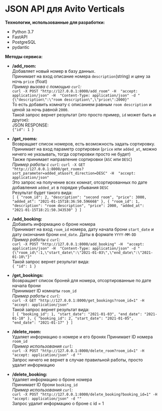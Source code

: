 # JSON API для Avito Verticals  
**Технологии, использованные для разработки:**
* Python 3.7
* FastAPI
* PostgreSQL
* pydantic


**Методы сервиса:**  
* **/add_room:**  
Добавляет новый номер в базу данных.  
  Принимает на вход описание номера `description`(string) и цену за ночь `price` (float)  
  *Пример вызова с помощью `curl`:*  
  `curl -X POST "http://127.0.0.1:8000/add_room" -H  "accept: application/json" -H  "Content-Type: application/json" -d "{\"description\":\"room description\",\"price\":2000}"`  
  То есть добавить комнату с описанием равным `room description` и ценой за ночь равной `2000`.  
  Такой запрос вернет результат (это просто пример, `id` может быть и другое):  
  JSON RESPONSE:  
  `{"id": 1 }`  
  
* **/get_rooms:**  
Возвращает список номеров, есть возможность задать сортировку.  
  Принимает на вход параметр сортировки (`price` или `added_at`, можно ничего не указывать, тогда сортировки просто не будет)  
  Также принимает направление сортировки (`ASC` или `DESC`)  
  *Пример работы с `curl`:*
  `curl -X GET "http://127.0.0.1:8000/get_rooms?sort_parameter=added_at&sort_direction=DESC" -H  "accept: application/json"`  
  Это запрос на получение всех комнат, отсортированных по дате добавления `added_at` в порядке убывания `DESC`  
  Результат будет такого вида:  
  `[
  {
  "room_id": 2,
  "description": "second room",
  "price": 3000,
  "added_at": "2021-01-15T18:36:50.596668"
  },
  {
  "room_id": 1,
  "description": "room description",
  "price": 2000,
  "added_at": "2021-01-15T18:21:50.343530"
  }
  ]`
  
* **/add_booking:**  
Добавить информацию о броне номера  
  Принимает на вход `room_id` номера, дату начала брони `start_date` и дату окончания брони `end_date`. Даты в формате `YYYY-MM-DD`  
  *Пример работы с `curl`:*  
  `curl -X POST "http://127.0.0.1:8000/add_booking" -H  "accept: application/json" -H  "Content-Type: application/json" -d "{\"room_id\":1,\"start_date\":\"2021-01-03\",\"end_date\":\"2021-01-10\"}"`  
  Такой запрос вернет результат вида:  
  `{
  "id": 1
  }`  
* **/get_bookings:**  
Возвращает список броней для номера, отсортированные по дате начала брони  
  Принимает ID комнаты `room_id`  
  *Пример работы с `curl`:*  
  `curl -X GET "http://127.0.0.1:8000/get_bookings?room_id=1" -H  "accept: application/json"`  
  Такой запрос вернет результат вида:  
  `[
  {
  "booking_id": 1,
  "start_date": "2021-01-03",
  "end_date": "2021-01-10"
  },
  {
  "booking_id": 2,
  "start_date": "2021-01-05",
  "end_date": "2021-01-17"
  }
  ]`  
* **/delete_room:**  
Удаляет информацию о номере и его бронях 
  Принимает ID номера `room_id`  
  *Пример использования `curl`:*  
  `curl -X POST "http://127.0.0.1:8000/delete_room?room_id=1" -H  "accept: application/json" -d ""`  
  Запрос ничего не вернет в случае правильной работы, просто удалит информацию  

* **/delete_booking:**  
Удаляет информацию о броне номера  
  Принимает ID брони `booking_id`  
  *Пример использования `curl`:*  
  `curl -X POST "http://127.0.0.1:8000/delete_booking?booking_id=1" -H  "accept: application/json" -d ""`  
  Запрос удалит информацию о броне c id = 1  
  